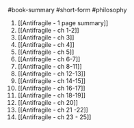 #book-summary #short-form #philosophy 
1. [[Antifragile - 1 page summary]]
2. [[Antifragile - ch 1-2]]
3. [[Antifragile - ch 3]]
4. [[Antifragile - ch 4]]
5. [[Antifragile - ch 5]]
6. [[Antifragile - ch 6-7]]
7. [[Antifragile - ch 8-11]]
8. [[Antifragile - ch 12-13]]
9. [[Antifragile - ch 14-15]]
10. [[Antifragile - ch 16-17]]
11. [[Antifragile - ch 18-19]]
12. [[Antifragile - ch 20]]
13. [[Antifragile - ch 21 -22]]
14. [[Antifragile - ch 23 - 25]]

